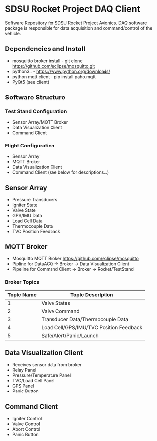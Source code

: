 SDSU Rocket Project DAQ Client
=================================
Software Repository for SDSU Rocket Project Avionics. DAQ software package is responsible for data acquisition and command/control of the vehicle.
## Dependencies and Install
* mosquitto broker install - git clone 
<https://github.com/eclipse/mosquitto.git>
* python3.*.* - https://www.python.org/downloads/
* python mqtt client - pip install paho.mqtt
* PyQt5 (see client)
## Software Structure
### Test Stand Configuration
* Sensor Array/MQTT Broker
* Data Visualization Client
* Command Client
### Flight Configuration
* Sensor Array
* MQTT Broker
* Data Visualization Client
* Command Client
(see below for descriptions...)
## Sensor Array
* Pressure Transducers
* Igniter State
* Valve State
* GPS/IMU Data
* Load Cell Data
* Thermocouple Data
* TVC Position Feedback
## MQTT Broker
* Mosquitto MQTT Broker <https://github.com/eclipse/mosquitto>
* Pipline for DataACQ -> Broker -> Data Visualization Client
* Pipeline for Command Client -> Broker -> Rocket/TestStand
### Broker Topics
Topic Name | Topic Description
---------- | -----------
1 | Valve States
2 | Valve Command
3 | Transducer Data/Thermocouple Data
4 | Load Cell/GPS/IMU/TVC Position Feedback
5 | Safe/Alert/Panic/Launch
## Data Visualization Client
* Receives sensor data from broker
* Relay Panel
* Pressure/Temperature Panel
* TVC/Load Cell Panel
* GPS Panel
* Panic Button
## Command Client
* Igniter Control
* Valve Control
* Abort Control
* Panic Button